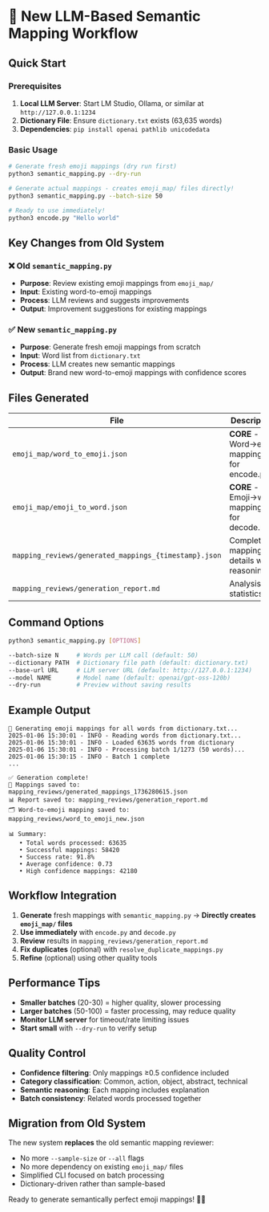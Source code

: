 # 🚀 New LLM-Based Semantic Mapping Workflow

## Quick Start

### Prerequisites
1. **Local LLM Server**: Start LM Studio, Ollama, or similar at `http://127.0.0.1:1234`
2. **Dictionary File**: Ensure `dictionary.txt` exists (63,635 words)
3. **Dependencies**: `pip install openai pathlib unicodedata`

### Basic Usage

```bash
# Generate fresh emoji mappings (dry run first)
python3 semantic_mapping.py --dry-run

# Generate actual mappings - creates emoji_map/ files directly!
python3 semantic_mapping.py --batch-size 50

# Ready to use immediately!
python3 encode.py "Hello world"
```

## Key Changes from Old System

### ❌ Old `semantic_mapping.py`
- **Purpose**: Review existing emoji mappings from `emoji_map/`
- **Input**: Existing word-to-emoji mappings 
- **Process**: LLM reviews and suggests improvements
- **Output**: Improvement suggestions for existing mappings

### ✅ New `semantic_mapping.py`
- **Purpose**: Generate fresh emoji mappings from scratch
- **Input**: Word list from `dictionary.txt`
- **Process**: LLM creates new semantic mappings
- **Output**: Brand new word-to-emoji mappings with confidence scores

## Files Generated

| File | Description |
|------|-------------|
| `emoji_map/word_to_emoji.json` | **CORE** - Word→emoji mappings for encode.py |
| `emoji_map/emoji_to_word.json` | **CORE** - Emoji→word mappings for decode.py |
| `mapping_reviews/generated_mappings_{timestamp}.json` | Complete mapping details with reasoning |
| `mapping_reviews/generation_report.md` | Analysis and statistics |

## Command Options

```bash
python3 semantic_mapping.py [OPTIONS]

--batch-size N     # Words per LLM call (default: 50)
--dictionary PATH  # Dictionary file path (default: dictionary.txt)
--base-url URL     # LLM server URL (default: http://127.0.0.1:1234)
--model NAME       # Model name (default: openai/gpt-oss-120b)
--dry-run          # Preview without saving results
```

## Example Output

```
🎯 Generating emoji mappings for all words from dictionary.txt...
2025-01-06 15:30:01 - INFO - Reading words from dictionary.txt...
2025-01-06 15:30:01 - INFO - Loaded 63635 words from dictionary
2025-01-06 15:30:01 - INFO - Processing batch 1/1273 (50 words)...
2025-01-06 15:30:15 - INFO - Batch 1 complete
...

✅ Generation complete!
📄 Mappings saved to: mapping_reviews/generated_mappings_1736280615.json
📊 Report saved to: mapping_reviews/generation_report.md
🗂️ Word-to-emoji mapping saved to: mapping_reviews/word_to_emoji_new.json

📊 Summary:
   • Total words processed: 63635
   • Successful mappings: 58420
   • Success rate: 91.8%
   • Average confidence: 0.73
   • High confidence mappings: 42180
```

## Workflow Integration

1. **Generate** fresh mappings with `semantic_mapping.py` → **Directly creates `emoji_map/` files**
2. **Use immediately** with `encode.py` and `decode.py`
3. **Review** results in `mapping_reviews/generation_report.md`
4. **Fix duplicates** (optional) with `resolve_duplicate_mappings.py`
5. **Refine** (optional) using other quality tools

## Performance Tips

- **Smaller batches** (20-30) = higher quality, slower processing
- **Larger batches** (50-100) = faster processing, may reduce quality
- **Monitor LLM server** for timeout/rate limiting issues
- **Start small** with `--dry-run` to verify setup

## Quality Control

- **Confidence filtering**: Only mappings ≥0.5 confidence included
- **Category classification**: Common, action, object, abstract, technical
- **Semantic reasoning**: Each mapping includes explanation
- **Batch consistency**: Related words processed together

## Migration from Old System

The new system **replaces** the old semantic mapping reviewer:
- No more `--sample-size` or `--all` flags
- No more dependency on existing `emoji_map/` files
- Simplified CLI focused on batch processing
- Dictionary-driven rather than sample-based

Ready to generate semantically perfect emoji mappings! 🎯✨
